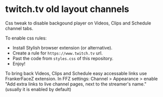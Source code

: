 # twitch.tv old layout channels

Css tweak to disable backgound player on Videos, Clips and Schedule channel tabs.

To enable css rules:
* Install Stylish browser extension (or alternative).
* Create a rule for `https://www.twitch.tv` url.
* Past the code from `styles.css` of this repository.
* Enjoy!

To bring back Videos, Clips and Schedule easy accessable links use FrankerFaceZ extension.
In FFZ settings: Channel > Appearance > enable "Add extra links to live channel pages, next to the streamer's name." (usually it is enabled by default)
